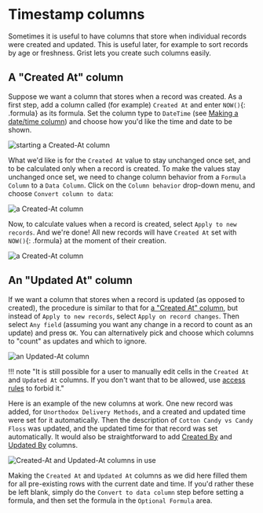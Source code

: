 Timestamp columns
===================

Sometimes it is useful to have columns that store when individual records were created
and updated.  This is useful later, for example to sort records by age or freshness.
Grist lets you create such columns easily.

## A "Created At" column

Suppose we want a column that stores when a record was created.
As a first step, add a column called (for example) `Created At` and enter `NOW()`{: .formula} as
its formula.
Set the column type to `DateTime` (see [Making a date/time column](dates.md#making-a-datetime-column))
and choose how you'd like the time and date to be shown.

![starting a Created-At column](../images/formulas/formulas-created-at-start.png)

What we'd like is for the `Created At` value to stay unchanged once set, and to
be calculated only when a record is created.  To make the values stay unchanged
once set, we need to change column behavior from a `Formula Column` to a `Data Column`.
Click on the `Column behavior` drop-down menu, and choose `Convert column to data`:

![a Created-At column](../images/formulas/formulas-created-at-convert.png)

Now, to calculate values when a record is created, select `Apply to new records`.
And we're done! All new records will have `Created At` set with `NOW()`{: .formula} at the
moment of their creation.

![a Created-At column](../images/formulas/formulas-created-at-final.png)

## An "Updated At" column

If we want a column that stores when a record is updated (as opposed to created),
the procedure is similar to that for [a "Created At" column](timestamps.md#a-created-at-column),
but instead of `Apply to new records`,
select `Apply on record changes`.  Then select `Any field` (assuming you want any
change in a record to count as an update) and press `OK`.  You can alternatively
pick and choose which columns to "count" as updates and which to ignore.

![an Updated-At column](../images/formulas/formulas-updated-at.png)

!!! note "It is still possible for a user to manually edit cells in the `Created At` and `Updated At` columns. If you don't want that to be allowed, use [access rules](access-rules.md) to forbid it."

Here is an example of the new columns at work. One new record was added, for
`Unorthodox Delivery Methods`, and a created and updated time were set for it
automatically.   Then the description of `Cotton Candy vs Candy Floss` was updated,
and the updated time for that record was set automatically.
It would also be straightforward to add [Created By](authorship.md#a-created-by-column)
and [Updated By](authorship.md#a-created-by-column) columns.

![Created-At and Updated-At columns in use](../images/formulas/formulas-update-and-create.png)


Making the `Created At` and `Updated At` columns as we did here filled them for all
pre-existing rows with the current date and time.  If you'd
rather these be left blank, simply do the `Convert to data column` step before setting a
formula, and then set the formula in the `Optional Formula` area.


